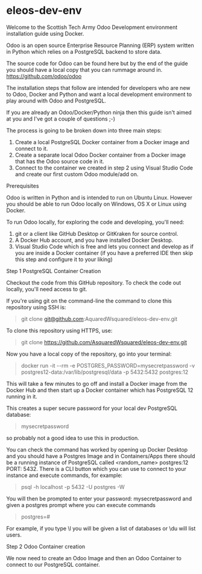 # eleos-dev-env

Welcome to the Scottish Tech Army Odoo Development environment installation guide using Docker.

Odoo is an open source Enterprise Resource Planning (ERP) system written in Python which relies on a PostgreSQL backend to store data.

The source code for Odoo can be found here but by the end of the guide you should have a local copy that you can rummage around in.
https://github.com/odoo/odoo

The installation steps that follow are intended for developers who are new to Odoo, Docker and Python and want a local development environment to play around with Odoo and PostgreSQL. 

If you are already an Odoo/Docker/Python ninja then this guide isn't aimed at you and I've got a couple of questions ;-)

The process is going to be broken down into three main steps:

1. Create a local PostgreSQL Docker container from a Docker image and connect to it.
2. Create a separate local Odoo Docker container from a Docker image that has the Odoo source code in it.
3. Connect to the container we created in step 2 using Visual Studio Code and create our first custom Odoo module/add on.

Prerequisites

Odoo is written in Python and is intended to run on Ubuntu Linux. However you should be able to run Odoo locally on Windows, OS X or Linux using Docker. 

To run Odoo locally, for exploring the code and developing, you'll need:

1. git or a client like GitHub Desktop or GitKraken for source control.
2. A Docker Hub account, and you have installed Docker Desktop.
3. Visual Studio Code which is free and lets you connect and develop as if you are inside a Docker container (if you have a preferred IDE then skip this step and configure it to your liking)

Step 1 PostgreSQL Container Creation

Checkout the code from this GitHub repository. To check the code out locally, you'll need access to git. 

If you're using git on the command-line the command to clone this repository using SSH is:

> git clone git@github.com:AquaredWsquared/eleos-dev-env.git

To clone this repository using HTTPS, use:

> git clone https://github.com/AsquaredWsquared/eleos-dev-env.git

Now you have a local copy of the repository, go into your terminal:

> docker run -it --rm -e POSTGRES_PASSWORD=mysecretpassword -v postgres12-data:/var/lib/postgresql/data -p 5432:5432 postgres:12

This will take a few minutes to go off and install a Docker image from the Docker Hub and then start up a Docker container which has PostgreSQL 12 running in it.

This creates a super secure password for your local dev PostgreSQL database:

> mysecretpassword 

so probably not a good idea to use this in production.

You can check the command has worked by opening up Docker Desktop and you should have a Postgres Image and in Containers/Apps there should be a running instance of PostgreSQL called <random_name> postgres:12 PORT: 5432. There is a CLI button which you can use to connect to your instance and execute commands, for example:

> psql -h localhost -p 5432 -U postgres -W

You will then be prompted to enter your password: mysecretpassword and given a postgres prompt where you can execute commands

> postgres=#

For example, if you type \l you will be given a list of databases or \du will list users.

Step 2 Odoo Container creation

We now need to create an Odoo Image and then an Odoo Container to connect to our PostgreSQL container.
